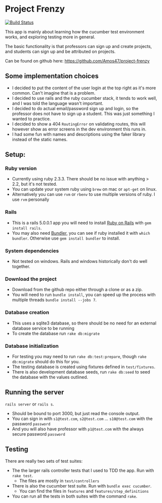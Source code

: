 # Project Frenzy
[![Build Status](https://travis-ci.com/Amos47/project-frenzy.svg?token=3yxKrCazqWzyrxBhHXRA&branch=master)](https://travis-ci.com/Amos47/project-frenzy)

This app is mainly about learning how the cucumber test environment works, and exploring testing more in general.

The basic functionality is that professors can sign up and create projects,
and students can sign up and be attributed on projects.

Can be found on github here: https://github.com/Amos47/project-frenzy

## Some implementation choices
  - I decided to put the content of the user login at the top right as it's more common. Can't imagine that is a problem.
  - I decided to use rails and the ruby cucumber stack, it tends to work well, and I was told the language wasn't important.
  - I decided to do actual email/password sign up and login, so the professor does not have to sign up a student.
    This was just something I wanted to practice.
  - I decided to show a 404 `RoutingError` on validating routes, this will however show as error screens in the
    dev environment this runs in.
  - I had some fun with names and descriptions using the faker library instead of the static names.

## Setup:

### Ruby version
  - Currently using ruby 2.3.3. There should be no issue with anything > 2.2, but it's not tested.
  - You can update your system ruby using `brew` on mac or `apt-get` on linux.
  - Alternatively you can use `rvm` or `rbenv` to use multiple versions of ruby. I use `rvm` personally

### Rails
  - This is a rails 5.0.0.1 app you will need to install [Ruby on Rails](https://github.com/rails/rails) with `gem install rails`.
  - You may also need [Bundler](http://bundler.io/), you can see if ruby installed it with `which bundler`.
    Otherwise use `gem install bundler` to install.

### System dependencies
  - Not tested on windows. Rails and windows historically don't do well together.

### Download the project
  - Download from the github repo either through a clone or as a zip.
  - You will need to run `bundle install`, you can speed up the process with multiple threads `bundle install --jobs 7`.

### Database creation
  - This uses a sqlite3 database, so there should be no need for an external database service to be running
  - To create the database run `rake db:migrate`

### Database initialization
  - For testing you may need to run `rake db:test:prepare`, though `rake db:migrate` should do this for you.
  - The testing database is created using fixtures defined in `test/fixtures`.
  - There is also development database seeds, run `rake db:seed` to seed the database with the values outlined.

## Running the server
  `rails server` or `rails s`.

  - Should be bound to port 3000, but just read the console output.
  - You can sign in with `s1@test.com`, `s2@test.com` ... `s10@test.com` with the password `password`
  - And you will also have professor with `p1@test.com` with the always secure password `password`

## Testing
There are really two sets of test suites:

- The the larger rails controller tests that I used to TDD the app. Run with `rake test`.
  - The files are mostly in `test/controllers`
- There is also the cucumber test suite. Run with `bundle exec cucumber`.
  - You can find the files in `features` and `features/step_definitions`
- You can run all the tests in both suites with the command `rake`.
